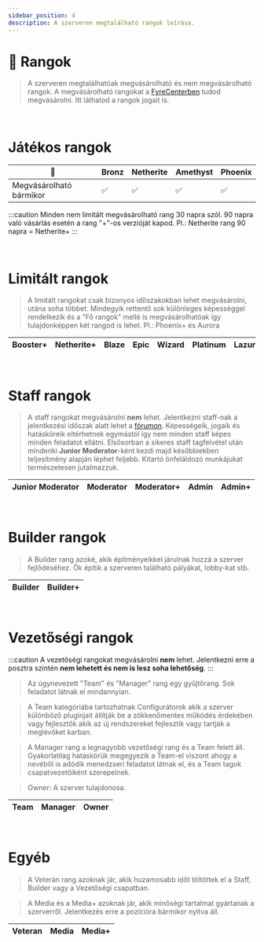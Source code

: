 ```yaml
---
sidebar_position: 4
description: A szerveren megtalálható rangok leírása.
---
```


# 👑 Rangok

> A szerveren megtalálhatóak megvásárolható és nem megvásárolható rangok.
> A megvásárolható rangokat a [FyreCenterben](https://account.fyremc.hu/rangok) tudod megvásárolni. Itt láthatod a rangok jogait is.

<br />

# Játékos rangok

| 👑                      | Bronz | Netherite | Amethyst | Phoenix |
| ----------------------- | ----- | --------- | -------- | ------- |
| Megvásárolható bármikor | ✅    | ✅        | ✅       | ✅      |

:::caution
Minden nem limitált megvásárolható rang 30 napra szól. 90 napra való vásárlás esetén a rang "+"-os verzióját kapod. Pl.: Netherite rang 90 napra = Netherite+
:::

<br />

# Limitált rangok

> A limitált rangokat csak bizonyos időszakokban lehet megvásárolni, utána soha többet. Mindegyik rettentő sok különleges képességgel rendelkezik és a "Fő rangok" mellé is megvásárolhatóak így tulajdonképpen két rangod is lehet. Pl.: Phoenix+ és Aurora

| Booster+ | Netherite+ | Blaze | Epic | Wizard | Platinum | Lazurit | Aqua | Crystal | Vagyonőr | Frozen | Legend | Aurora |
| -------- | ---------- | ----- | ---- | ------ | -------- | ------- | ---- | ------- | -------- | ------ | ------ | ------ |

<br />

# Staff rangok

> A staff rangokat megvásárolni **nem** lehet. Jelentkezni staff-nak a jelentkezési időszak alatt lehet a [fórumon](https://forum.fyremc.hu). Képességeik, jogaik és hatásköreik eltérhetnek egymástól így nem minden staff képes minden feladatot ellátni. Elsősorban a sikeres staff tagfelvétel után mindenki **Junior Moderator**-ként kezdi majd későbbiekben teljesítmény alapján léphet feljebb. Kitartó önfeláldozó munkájukat természetesen jutalmazzuk.

| Junior Moderator | Moderator | Moderator+ | Admin | Admin+ |
| ---------------- | --------- | ---------- | ----- | ------ |

<br />

# Builder rangok

> A Builder rang azoké, akik építményeikkel járulnak hozzá a szerver fejlődéséhez. Ők építik a szerveren található pályákat, lobby-kat stb.

| Builder | Builder+ |
| ------- | -------- |

<br />

# Vezetőségi rangok

:::caution A vezetőségi rangokat megvásárolni **nem** lehet. Jelentkezni erre a posztra szintén **nem lehetett és nem is lesz soha lehetőség**.
:::

> Az úgynevezett "Team" és "Manager" rang egy gyűjtőrang. Sok feladatot látnak el mindannyian.

> A Team kategóriába tartozhatnak Configurátorok akik a szerver különböző pluginjait állítják be a zökkenőmentes működés érdekében vagy fejlesztők akik az új rendszereket fejlesztik vagy tartják a meglévőket karban.

> A Manager rang a legnagyobb vezetőségi rang és a Team felett áll. Gyakorlatilag hatáskörük megegyezik a Team-el viszont ahogy a nevéből is adódik menedzseri feladatot látnak el, és a Team tagok csapatvezetőiként szerepelnek.

> Owner: A szerver tulajdonosa.

| Team | Manager | Owner |
| ---- | ------- | ----- |

<br />

# Egyéb

> A Veterán rang azoknak jár, akik huzamosabb időt töltöttek el a Staff, Builder vagy a Vezetőségi csapatban.

> A Media és a Media+ azoknak jár, akik minőségi tartalmat gyártanak a szerverről. Jelentkezés erre a pozícióra bármikor nyitva áll.

| Veteran | Media | Media+ |
| ------- | ----- | ------ |

